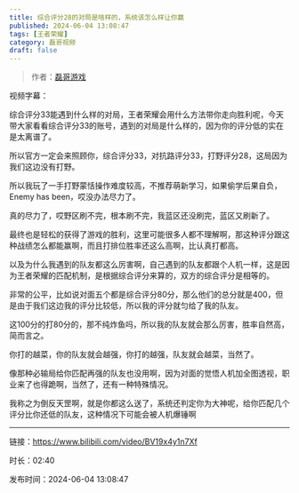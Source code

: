 ```yaml
---
title: 综合评分28的对局是啥样的，系统该怎么样让你赢
published: 2024-06-04 13:08:47
tags: [王者荣耀]
category: 磊哥视频
draft: false
---
```



> 作者：[磊哥游戏](https://space.bilibili.com/268941858?spm_id_from=333.788.upinfo.head.click)

视频字幕：

综合评分33能遇到什么样的对局，王者荣耀会用什么方法带你走向胜利呢，今天带大家看看综合评分33的账号，遇到的对局是什么样的，因为你的评分低的实在是太离谱了。

所以官方一定会来照顾你，综合评分33，对抗路评分33，打野评分28，这局因为我们这边没有打野。

所以我玩了一手打野蒙恬操作难度较高，不推荐萌新学习，如果偷学后果自负，Enemy has been，哎没办法尽力了。

真的尽力了，哎野区刷不完，根本刷不完，我蓝区还没刷完，蓝区又刷新了。

最终也是轻松的获得了游戏的胜利，这里可能很多人都不理解啊，那这种评分跟这种战绩怎么都能赢啊，而且打排位胜率还这么高啊，比认真打都高。

以及为什么我遇到的队友都这么厉害啊，自己遇到的队友都跟个人机一样，这是因为王者荣耀的匹配机制，是根据综合评分来算的，双方的综合评分是相等的。

非常的公平，比如说对面五个都是综合评分80分，那么他们的总分就是400，但是由于我们这边我的评分比较低，所以我的评分就匀给了我的队友。

这100分的打80分的，那不纯炸鱼吗，所以我的队友就会那么厉害，胜率自然高，简而言之。

你打的越菜，你的队友就会越强，你打的越强，队友就会越菜，当然了。

像那种必输局给你匹配再强的队友也没用啊，因为对面的觉悟人机加全图透视，职业来了也得跪啊，当然了，还有一种特殊情况。

我称之为倒反天罡啊，就是你都这么送了，系统还判定你为大神呢，给你匹配几个评分比你还低的队友，这种情况下可能会被人机爆锤啊

---

链接：https://www.bilibili.com/video/BV19x4y1n7Xf

时长：02:40

发布时间：2024-06-04 13:08:47
